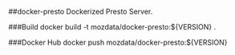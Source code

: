 ##docker-presto
Dockerized Presto Server.

###Build
docker build -t mozdata/docker-presto:${VERSION} .

###Docker Hub
docker push mozdata/docker-presto:${VERSION}
